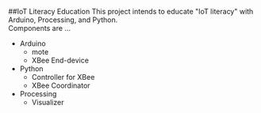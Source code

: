 ##IoT Literacy Education
This project intends to educate "IoT literacy" with Arduino, Processing, and Python.  
Components are ...  

* Arduino  
	- mote
	- XBee End-device
* Python
	- Controller for XBee 
	- XBee Coordinator
* Processing
	- Visualizer